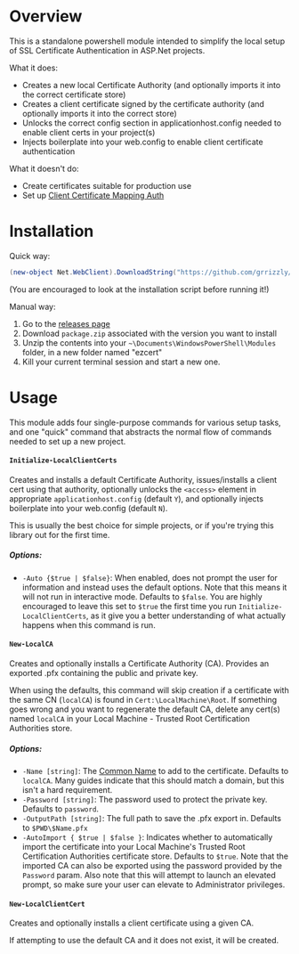 # Overview

This is a standalone powershell module intended to simplify the local setup of SSL Certificate Authentication in ASP.Net projects.

What it does:

- Creates a new local Certificate Authority (and optionally imports it into the correct certificate store)
- Creates a client certificate signed by the certificate authority (and optionally imports it into the correct store)
- Unlocks the correct config section in applicationhost.config needed to enable client certs in your project(s)
- Injects boilerplate into your web.config to enable client certificate authentication

What it doesn't do:

- Create certificates suitable for production use
- Set up [Client Certificate Mapping Auth](https://www.iis.net/configreference/system.webserver/security/authentication/iisclientcertificatemappingauthentication)

# Installation

Quick way:

```powershell
(new-object Net.WebClient).DownloadString("https://github.com/grrizzly/ezcert/master/install.ps1") | iex
```

(You are encouraged to look at the installation script before running it!)

Manual way:

1. Go to the [releases page](https://github.com/grrizzly/ezcert/releases) 
1. Download `package.zip` associated with the version you want to install
1. Unzip the contents into your `~\Documents\WindowsPowerShell\Modules` folder, in a new folder named "ezcert"
1. Kill your current terminal session and start a new one.

# Usage

This module adds four single-purpose commands for various setup tasks, and one "quick" command that abstracts the normal flow of commands needed to set up a new project.

#### `Initialize-LocalClientCerts`

Creates and installs a default Certificate Authority, issues/installs a client cert using that authority, optionally unlocks the `<access>` element in appropriate `applicationhost.config` (default `Y`), and optionally injects boilerplate into your web.config (default `N`).

This is usually the best choice for simple projects, or if you're trying this library out for the first time.

##### Options:
 
- `-Auto {$true | $false}`: When enabled, does not prompt the user for information and instead uses the default options. Note that this means it will not run in interactive mode. Defaults to `$false`. You are highly encouraged to leave this set to `$true` the first time you run `Initialize-LocalClientCerts`, as it give you a better understanding of what actually happens when this command is run.

#### `New-LocalCA`

Creates and optionally installs a Certificate Authority (CA). Provides an exported .pfx containing the public and private key.

When using the defaults, this command will skip creation if a certificate with the same CN (`localCA`) is found in `Cert:\LocalMachine\Root`. If something goes wrong and you want to regenerate the default CA, delete any cert(s) named `localCA` in your Local Machine - Trusted Root Certification Authorities store.

##### Options:

- `-Name [string]`: The [Common Name](https://support.dnsimple.com/articles/what-is-common-name/) to add to the certificate. Defaults to `localCA`. Many guides indicate that this should match a domain, but this isn't a hard requirement. 
- `-Password [string]`: The password used to protect the private key. Defaults to `password`. 
- `-OutputPath [string]`: The full path to save the .pfx export in. Defaults to `$PWD\$Name.pfx`
- `-AutoImport { $true | $false }`: Indicates whether to automatically import the certificate into your Local Machine's Trusted Root Certification Authorities certificate store. Defaults to `$true`. Note that the imported CA can also be exported using the password provided by the `Password` param. Also note that this will attempt to launch an elevated prompt, so make sure your user can elevate to Administrator privileges.

#### `New-LocalClientCert`

Creates and optionally installs a client certificate using a given CA. 

If attempting to use the default CA and it does not exist, it will be created.


